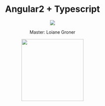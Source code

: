 <div align="center">
<h1>Angular2 + Typescript</h1>
<img src="https://repository-images.githubusercontent.com/258754619/f9fb5680-886e-11ea-9093-f17ef7f53e4c"></img>

<p> 
    Master: Loiane Groner
</p>
    <a href="https://loiane.training/continuar-curso/angular">
        <img src="https://static-cdn.jtvnw.net/jtv_user_pictures/491c73ec-6aea-4f84-8398-8a34f9440f23-profile_image-300x300.png" height="200">
    </a>
</div>
